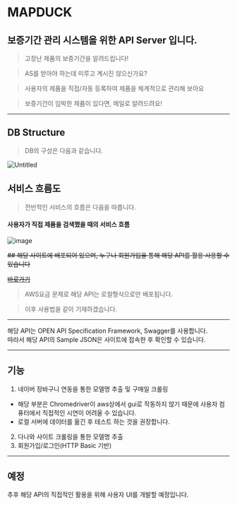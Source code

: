 # MAPDUCK
## 보증기간 관리 시스템을 위한 API Server 입니다.

> 고장난 제품의 보증기간을 알려드립니다!

> AS를 받아야 하는데 미루고 계시진 않으신가요?

> 사용자의 제품을 직접/자동 등록하여 제품을 체계적으로 관리해 보아요

> 보증기간이 임박한 제품이 있다면, 메일로 알려드려요!

<hr/>

## DB Structure

> DB의 구성은 다음과 같습니다.

![Untitled](https://user-images.githubusercontent.com/59782504/154844242-464a9878-e643-4ec0-b131-206a5c797f5b.png)

## 서비스 흐름도
> 전반적인 서비스의 흐름은 다음을 따릅니다.

#### 사용자가 직접 제품을 검색했을 때의 서비스 흐름
![image](https://user-images.githubusercontent.com/59782504/154843643-c747c5ba-0b8e-4a7e-a1df-50f3166add41.png)


~~## 해당 사이트에 배포되어 있으며, 누구나 회원가입을 통해 해당 API를 활용·사용할 수 있습니다~~

~~[바로가기](https://www.mapduck.shop/swagger-ui/)~~

> AWS요금 문제로 해당 API는 로컬형식으로만 배포됩니다.

> 이후 사용법을 같이 기재하겠습니다.


<hr/>

해당 API는 OPEN API Specification Framework, Swagger를 사용합니다.   
따라서 해당 API의 Sample JSON은 사이트에 접속한 후 확인할 수 있습니다.

<hr/>

## 기능

1. 네이버 장바구니 연동을 통한 모델명 추출 및 구매일 크롤링   
- 해당 부분은 Chromedriver이 aws상에서 gui로 작동하지 않기 때문에 사용자 컴퓨터에서 직접적인 시연이 어려울 수 있습니다.
- 로컬 서버에 데이터를 옮긴 후 테스트 하는 것을 권장합니다.
2. 다나와 사이트 크롤링을 통한 모델명 추출
3. 회원가입/로그인(HTTP Basic 기반)


<hr/>

## 예정

추후 해당 API의 직접적인 활용을 위해 사용자 UI를 개발할 예정입니다.
